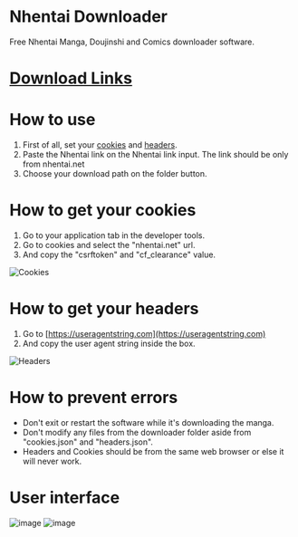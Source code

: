# Nhentai Downloader
Free Nhentai Manga, Doujinshi and Comics downloader software.

# [Download Links](https://github.com/Ch4rlzki/Nhentai-Downloader/releases)

# How to use
1. First of all, set your [cookies](https://github.com/Ch4rlzki/Nhentai-Downloader/tree/master#how-to-get-your-cookies) and [headers](https://github.com/Ch4rlzki/Nhentai-Downloader/tree/master#how-to-get-your-headers).
2. Paste the Nhentai link on the Nhentai link input. The link should be only from nhentai.net
3. Choose your download path on the folder button.

# How to get your cookies
1. Go to your application tab in the developer tools.
2. Go to cookies and select the "nhentai.net" url.
3. And copy the "csrftoken" and "cf_clearance" value.

![Cookies](https://github.com/Ch4rlzki/Nhentai-Downloader/assets/133903363/5125cba7-0291-4795-9a83-58d609272587)

# How to get your headers
1. Go to [https://useragentstring.com](https://useragentstring.com)
2. And copy the user agent string inside the box.

![Headers](https://github.com/Ch4rlzki/Nhentai-Downloader/assets/133903363/8bf85b60-c9f5-4e4a-baf4-e961a3b9ea8d)

# How to prevent errors
- Don't exit or restart the software while it's downloading the manga.
- Don't modify any files from the downloader folder aside from "cookies.json" and "headers.json".
- Headers and Cookies should be from the same web browser or else it will never work.

# User interface
![image](https://github.com/Ch4rlzki/Nhentai-Downloader/assets/133903363/aec6dd5a-c235-41cd-a758-45d389598e16)
![image](https://github.com/Ch4rlzki/Nhentai-Downloader/assets/133903363/2c6b57c2-4ca4-45b1-a2d8-e006c2fc8cf9)
